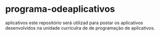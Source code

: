 # programa-odeaplicativos
aplicativos
este repositório será utilizad  para postar os aplicativos desenvolvidos na unidade curriculra de de programação de aplicativos.

